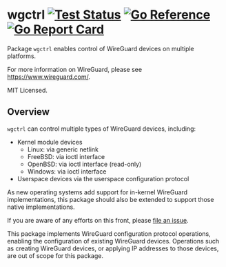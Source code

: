 # wgctrl [![Test Status](https://github.com/WireGuard/wgctrl-go/workflows/Linux%20Test/badge.svg)](https://github.com/WireGuard/wgctrl-go/actions) [![Go Reference](https://pkg.go.dev/badge/github.com/tahirmahm123/awgctrl.svg)](https://pkg.go.dev/github.com/tahirmahm123/awgctrl) [![Go Report Card](https://goreportcard.com/badge/github.com/tahirmahm123/awgctrl)](https://goreportcard.com/report/github.com/tahirmahm123/awgctrl)


Package `wgctrl` enables control of WireGuard devices on multiple platforms.

For more information on WireGuard, please see <https://www.wireguard.com/>.

MIT Licensed.

## Overview

`wgctrl` can control multiple types of WireGuard devices, including:

- Kernel module devices
  - Linux: via generic netlink
  - FreeBSD: via ioctl interface
  - OpenBSD: via ioctl interface (read-only)
  - Windows: via ioctl interface
- Userspace devices via the userspace configuration protocol

As new operating systems add support for in-kernel WireGuard implementations,
this package should also be extended to support those native implementations.

If you are aware of any efforts on this front, please
[file an issue](https://github.com/WireGuard/wgctrl-go/issues/new).

This package implements WireGuard configuration protocol operations, enabling
the configuration of existing WireGuard devices. Operations such as creating
WireGuard devices, or applying IP addresses to those devices, are out of scope
for this package.
